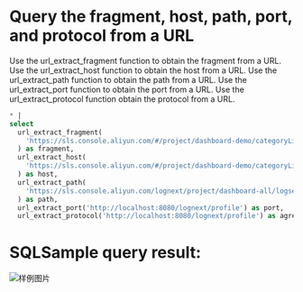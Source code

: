 # Query the fragment, host, path, port, and protocol from a URL

Use the url_extract_fragment function to obtain the fragment from a URL. Use the url_extract_host function to obtain the host from a URL. Use the url_extract_path function to obtain the path from a URL. Use the url_extract_port function to obtain the port from a URL. Use the url_extract_protocol function obtain the protocol from a URL.

```SQL
* |
select
  url_extract_fragment(
    'https://sls.console.aliyun.com/#/project/dashboard-demo/categoryList'
  ) as fragment,
  url_extract_host(
    'https://sls.console.aliyun.com/#/project/dashboard-demo/categoryList'
  ) as host,
  url_extract_path(
    'https://sls.console.aliyun.com/lognext/project/dashboard-all/logsearch/nginx-demo?accounttraceid=d6241a173f88471c91d3405cda010ff5ghdw'
  ) as path,
  url_extract_port('http://localhost:8080/lognext/profile') as port,
  url_extract_protocol('http://localhost:8080/lognext/profile') as agreement
```

# SQLSample query result:

![样例图片](https://img.alicdn.com/tfs/TB14x0TQfb2gK0jSZK9XXaEgFXa-623-378.png)
